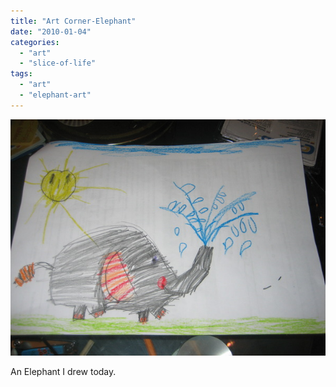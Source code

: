 ```yaml
---
title: "Art Corner-Elephant"
date: "2010-01-04"
categories: 
  - "art"
  - "slice-of-life"
tags: 
  - "art"
  - "elephant-art"
---
```


![](images/004.jpg)

An Elephant I drew today.
